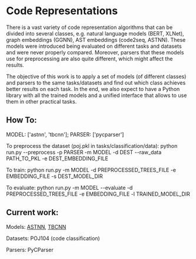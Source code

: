 # Code Representations
There is a vast variety of code representation algorithms that can be divided into several classes, e.g. natural language models (BERT, XLNet), graph embeddings (GGNN), AST embeddings (code2seq, ASTNN). These models were introduced being evaluated on different tasks and datasets and were never properly compared. Moreover, parsers that these models use for preprocessing are also quite different, which might affect the results.

The objective of this work is to apply a set of models (of different classes) and parsers to the same tasks/datasets and find out which class achieves better results on each task. In the end, we also expect to have a Python library with all the trained models and a unified interface that allows to use them in other practical tasks.

## How To:
MODEL: \['astnn', 'tbcnn'\]; PARSER: \['pycparser'\]

To preprocess the dataset (poj.pkl in tasks/classification/data):
python run.py --preprocess -p PARSER -m MODEL -d DEST --raw_data PATH_TO_PKL -e DEST_EMBEDDING_FILE

To train:
python run.py -m MODEL -d PREPROCESSED_TREES_FILE -e EMBEDDING_FILE -s DEST_MODEL_DIR

To evaluate:
python run.py -m MODEL --evaluate -d PREPROCESSED_TREES_FILE -e EMBEDDING_FILE -l TRAINED_MODEL_DIR

## Current work:

Models: [ASTNN](https://github.com/zhangj111/astnn), [TBCNN](https://github.com/crestonbunch/tbcnn)

Datasets: POJ104 (code classification)

Parsers: PyCParser
